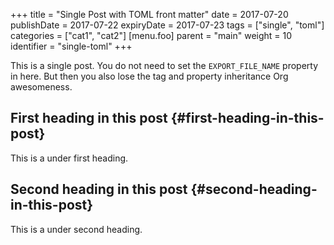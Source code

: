 +++
title = "Single Post with TOML front matter"
date = 2017-07-20
publishDate = 2017-07-22
expiryDate = 2017-07-23
tags = ["single", "toml"]
categories = ["cat1", "cat2"]
[menu.foo]
  parent = "main"
  weight = 10
  identifier = "single-toml"
+++

This is a single post. You do not need to set the `EXPORT_FILE_NAME`
property in here. But then you also lose the tag and property
inheritance Org awesomeness.


## First heading in this post {#first-heading-in-this-post}

This is a under first heading.


## Second heading in this post {#second-heading-in-this-post}

This is a under second heading.
